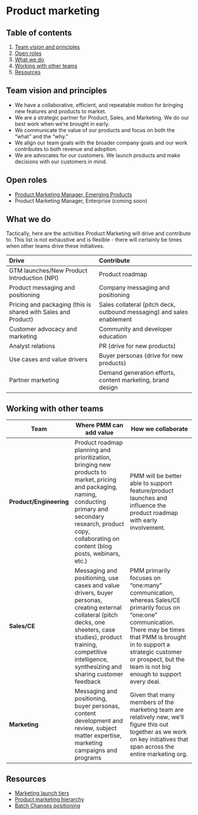 # Product marketing 

## Table of contents

1. [Team vision and principles](#team-vision-and-principles)
1. [Open roles](#open-roles)
1. [What we do](#what-we-do)
1. [Working with other teams](#working-with-other-teams)
1. [Resources](#resources)

## Team vision and principles 
- We have a collaborative, efficient, and repeatable motion for bringing new features and products to market.
- We are a strategic partner for Product, Sales, and Marketing. We do our best work when we’re brought in early.
- We communicate the value of our products and focus on both the “what” and the “why.”
- We align our team goals with the broader company goals and our work contributes to both revenue and adoption.
- We are advocates for our customers. We launch products and make decisions with our customers in mind.

## Open roles
- [Product Marketing Manager, Emerging Products](https://boards.greenhouse.io/sourcegraph91/jobs/4003930004)
- Product Marketing Manager, Enterprise (coming soon)

## What we do
Tactically, here are the activities Product Marketing will drive and contribute to. This list is not exhaustive and is flexible - there will certainly be times when other teams drive these initiatives. 

| Drive          | Contribute     |
| :------------- | :---------- |
| GTM launches/New Product Introduction (NPI)| Product roadmap|
| Product messaging and positioning  | Company messaging and positioning |
| Pricing and packaging (this is shared with Sales and Product) | Sales collateral (pitch deck, outbound messaging) and sales enablement |
| Customer advocacy and marketing     | Community and developer education |
| Analyst relations   | PR (drive for new products) |
| Use cases and value drivers   | Buyer personas (drive for new products) |
| Partner marketing   | Demand generation efforts, content marketing, brand design |

## Working with other teams
| **Team**            | **Where PMM can add value**                                                                                                                                                                                                            | **How we collaborate**                                                                                                                                                                                                                                     |
|---------------------|-----------------------------------------------------------------------------------------------------------------------------------------------------------------------------------------------------------------------------------------|--------------------------------------------------------------------------------------------------------------------------------------------------------------------------------------------------------------------------------------------------------------|
| **Product/Engineering** | Product roadmap planning and prioritization, bringing new products to market, pricing and packaging, naming, conducting primary and secondary research, product copy, collaborating on content (blog posts, webinars, etc.)             |  PMM will be better able to support feature/product launches and influence the product roadmap with early involvement.                                                                                                                                       |
| **Sales/CE**            |  Messaging and positioning, use cases and value drivers, buyer personas, creating external collateral (pitch decks, one sheeters, case studies), product training, competitive intelligence, synthesizing and sharing customer feedback | PMM primarily focuses on “one:many” communication, whereas Sales/CE primarily focus on “one:one” communication. There may be times that PMM is brought in to support a strategic customer or prospect, but the team is not big enough to support every deal. |
| **Marketing**           |  Messaging and positioning, buyer personas, content development and review, subject matter expertise, marketing campaigns and programs                                                                                                  | Given that many members of the marketing team are relatively new, we’ll figure this out together as we work on key initiatives that span across the entire marketing org.                                                                                    |

## Resources
- [Marketing launch tiers](marketing_launch_tiers.md)
- [Product marketing hierarchy](product_marketing_hierarchy.md)
- [Batch Changes positioning](batch_changes_positioning.md)
